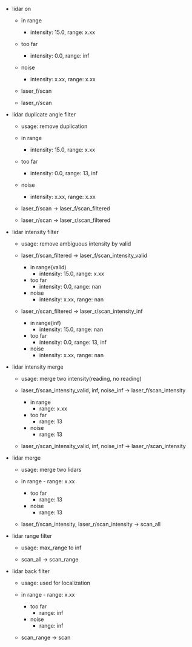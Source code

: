 - lidar on
    - in range
        - intensity: 15.0, range: x.xx
    - too far
        - intensity: 0.0, range: inf
    - noise
        - intensity: x.xx, range: x.xx

    - laser_f/scan
    - laser_r/scan

- lidar duplicate angle filter
    - usage: remove duplication

    - in range
        - intensity: 15.0, range: x.xx
    - too far
        - intensity: 0.0, range: 13, inf
    - noise
        - intensity: x.xx, range: x.xx

    - laser_f/scan -> laser_f/scan_filtered
    - laser_r/scan -> laser_r/scan_filtered

- lidar intensity filter
    - usage: remove ambiguous intensity by valid

    - laser_f/scan_filtered -> laser_f/scan_intensity_valid
        - in range(valid)
            - intensity: 15.0,  range: x.xx
        - too far
            - intensity: 0.0,   range: nan
        - noise
            - intensity: x.xx,  range: nan

    - laser_r/scan_filtered -> laser_r/scan_intensity_inf
        - in range(inf)
            - intensity: 15.0,  range: nan
        - too far
            - intensity: 0.0, range: 13, inf
        - noise
            - intensity: x.xx, range: nan   

- lidar intensity merge
    - usage: merge two intensity(reading, no reading)

    - laser_f/scan_intensity_valid, inf, noise_inf -> laser_f/scan_intensity
        - in range
            - range: x.xx
        - too far
            - range: 13
        - noise
            - range: 13

    - laser_r/scan_intensity_valid, inf, noise_inf -> laser_r/scan_intensity

- lidar merge
    - usage: merge two lidars

    - in range
            - range: x.xx
        - too far
            - range: 13
        - noise
            - range: 13

    - laser_f/scan_intensity, laser_r/scan_intensity -> scan_all

- lidar range filter
    - usage: max_range to inf

    - scan_all -> scan_range

- lidar back filter
    - usage: used for localization

    - in range
            - range: x.xx
        - too far
            - range: inf
        - noise
            - range: inf

    - scan_range -> scan

